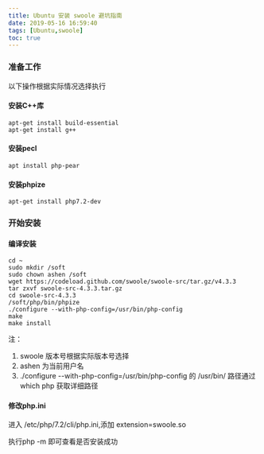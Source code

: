 ```yaml
---
title: Ubuntu 安装 swoole 避坑指南
date: 2019-05-16 16:59:40
tags: [Ubuntu,swoole]
toc: true
---
```

### 准备工作

以下操作根据实际情况选择执行

#### 安装C++库

```
apt-get install build-essential 
apt-get install g++
```

#### 安装pecl

```
apt install php-pear
```

#### 安装phpize

```
apt-get install php7.2-dev
```

### 开始安装

#### 编译安装

```
cd ~ 
sudo mkdir /soft
sudo chown ashen /soft
wget https://codeload.github.com/swoole/swoole-src/tar.gz/v4.3.3
tar zxvf swoole-src-4.3.3.tar.gz
cd swoole-src-4.3.3
/soft/php/bin/phpize
./configure --with-php-config=/usr/bin/php-config
make
make install
```

注：
1. swoole 版本号根据实际版本号选择
2. ashen 为当前用户名
3. ./configure --with-php-config=/usr/bin/php-config 的 /usr/bin/ 路径通过 which php 获取详细路径

#### 修改php.ini

进入 /etc/php/7.2/cli/php.ini,添加 extension=swoole.so

执行php -m 即可查看是否安装成功


